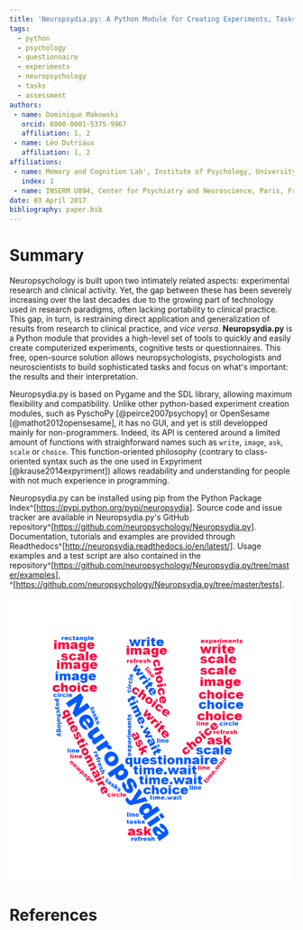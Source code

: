 ```yaml
---
title: 'Neuropsydia.py: A Python Module for Creating Experiments, Tasks and Questionnaires'
tags:
  - python
  - psychology
  - questionnaire
  - experiments
  - neuropsychology
  - tasks
  - assessment
authors:
 - name: Dominique Makowski
   orcid: 0000-0001-5375-9967
   affiliation: 1, 2
 - name: Léo Dutriaux
   affiliation: 1, 2
affiliations:
 - name: Memory and Cognition Lab', Institute of Psychology, University of Sorbonne Paris Cité, France
   index: 1
 - name: INSERM U894, Center for Psychiatry and Neuroscience, Paris, France
date: 03 April 2017
bibliography: paper.bib
---
```


# Summary

Neuropsychology is built upon two intimately related aspects: experimental research and clinical activity. Yet, the gap between these has been severely increasing over the last decades due to the growing part of technology used in research paradigms, often lacking portability to clinical practice. This gap, in turn, is restraining direct application and generalization of results from research to clinical practice, and *vice versa*. **Neuropsydia.py** is a Python module that provides a high-level set of tools to quickly and easily create computerized experiments, cognitive tests or questionnaires. This free, open-source solution allows neuropsychologists, psychologists and neuroscientists to build sophisticated tasks and focus on what's important: the results and their interpretation.

Neuropsydia.py is based on Pygame and the SDL library, allowing maximum flexibility and compatibility. Unlike other python-based experiment creation modules, such as PyschoPy [@peirce2007psychopy] or OpenSesame [@mathot2012opensesame], it has no GUI, and yet is still developped mainly for non-programmers. Indeed, its API is centered around a limited amount of functions with straighforward names such as `write`, `image`, `ask`, `scale` or `choice`. This function-oriented philosophy (contrary to class-oriented syntax such as the one used in Expyriment [@krause2014expyriment]) allows readability and understanding for people with not much experience in programming.

Neuropsydia.py can be installed using pip from the Python Package Index^[<https://pypi.python.org/pypi/neuropsydia>]. Source code and issue tracker are available in Neuropsydia.py's GitHub repository^[<https://github.com/neuropsychology/Neuropsydia.py>]. Documentation, tutorials and examples are provided through Readthedocs^[<http://neuropsydia.readthedocs.io/en/latest/>]. Usage examples and a test script are also contained in the repository^[<https://github.com/neuropsychology/Neuropsydia.py/tree/master/examples>], ^[<https://github.com/neuropsychology/Neuropsydia.py/tree/master/tests>].


![](wordcloud.png)


# References


